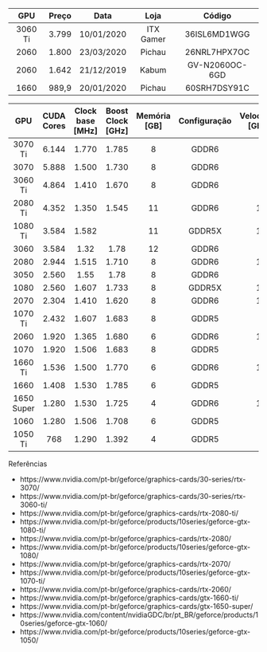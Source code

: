 | GPU  | Preço | Data | Loja | Código |
|   :---:   |   :---:   |   :---:   |   :---:   |   :---:   |
| 3060 Ti | 3.799 | 10/01/2020 | ITX Gamer | 36ISL6MD1WGG |
| 2060 | 1.800 | 23/03/2020 | Pichau | 26NRL7HPX7OC |
| 2060 | 1.642 | 21/12/2019 | Kabum | GV-N2060OC-6GD |
| 1660 | 989,9 | 20/01/2020 | Pichau | 60SRH7DSY91C |

| GPU | CUDA Cores | Clock base [MHz] | Boost Clock [GHz] | Memória [GB] | Configuração |  Velocidade [Gbps] | Largura [bit] | Largura [GB/s] | Arquitetura | Fonte [W] | CUDA | 
|   :---:   |   :---:   |   :---:   |   :---:   |   :---:   |   :---:   |   :---:   |   :---:   |   :---:   |   :---:   |  :---:   |  :---:   |
| 3070 Ti | 6.144 | 1.770 | 1.785 | 8 | GDDR6 |  | 256 |  | Ampere | 600 | 8.5 |
| 3070 | 5.888 | 1.500 | 1.730 | 8 | GDDR6 |  | 256 |  | Ampere | 650 | 8.5 |
| 3060 Ti | 4.864 | 1.410 | 1.670 | 8 | GDDR6 |  | 256 |  | Ampere | 600 | 8.5 |
| 2080 Ti | 4.352 | 1.350 | 1.545 | 11 | GDDR6 | 14 | 352 | 616 | Pascal | 650 | 7.5 |
| 1080 Ti | 3.584 | 1.582 |  | 11 | GDDR5X | 11 | 352 | 484 | Pascal | 600 | 6.1 |
| 3060 | 3.584 | 1.32 | 1.78 | 12 | GDDR6 |  | 128 |  | Ampere | 550 | 8.5 |
| 2080 | 2.944 | 1.515 | 1.710 | 8 | GDDR6 | 14 | 256 | 448 | Turing | 650 | 7.5 |
| 3050 | 2.560 | 1.55 | 1.78 | 8 | GDDR6 |  | 128 |  | Ampere | 550 | 8.5 |
| 1080 | 2.560 | 1.607 | 1.733 | 8 | GDDR5X | 10 | 256 | 320 | Pascal | 500 | 6.1 |
| 2070 | 2.304 | 1.410 | 1.620 | 8 | GDDR6 | 14 | 256 | 448 | Turing | 550 | 7.5 |
| 1070 Ti | 2.432 | 1.607 | 1.683 | 8 | GDDR5 | 8 | 256 | 256 | Pascal | 500 |
| 2060 | 1.920 | 1.365 | 1.680 | 6 | GDDR6 | 14 | 192 | 336 | Turing | 500 |
| 1070 | 1.920 | 1.506 | 1.683 | 8 | GDDR5 | 8 | 256 | 256 | Pascal | 500 |
| 1660 Ti | 1.536 | 1.500 | 1.770 | 6 | GDDR6 | 12 | 192 | 256 | Turing | 450 |
| 1660 | 1.408 | 1.530 | 1.785 | 6 | GDDR5 | 8 | 192 | 192 | Turing | 450 |
| 1650 Super | 1.280 | 1.530 | 1.725 | 4 | GDDR6 | 12 | 128 | 192 | Shaders Turing | 350 |
| 1060 | 1.280 | 1.506 | 1.708 | 6 | GDDR5 | 8 | 192 | 192 | Pascal | 400 |
| 1050 Ti | 768 | 1.290 | 1.392 | 4 | GDDR5 | 7 | 128 | 112 | Pascal | 300 |


<p>Referências</>

<ul>
<li>https://www.nvidia.com/pt-br/geforce/graphics-cards/30-series/rtx-3070/</li>
<li>https://www.nvidia.com/pt-br/geforce/graphics-cards/30-series/rtx-3060-ti/</li>
<li>https://www.nvidia.com/pt-br/geforce/graphics-cards/rtx-2080-ti/</li>
<li>https://www.nvidia.com/pt-br/geforce/products/10series/geforce-gtx-1080-ti/</li>
<li>https://www.nvidia.com/pt-br/geforce/graphics-cards/rtx-2080/</li>
<li>https://www.nvidia.com/pt-br/geforce/products/10series/geforce-gtx-1080/</li>
<li>https://www.nvidia.com/pt-br/geforce/graphics-cards/rtx-2070/</li>
<li>https://www.nvidia.com/pt-br/geforce/products/10series/geforce-gtx-1070-ti/</li>
<li>https://www.nvidia.com/pt-br/geforce/graphics-cards/rtx-2060/</li>
<li>https://www.nvidia.com/pt-br/geforce/graphics-cards/gtx-1660-ti/</li>
<li>https://www.nvidia.com/pt-br/geforce/graphics-cards/gtx-1650-super/</li>
<li>https://www.nvidia.com/content/nvidiaGDC/br/pt_BR/geforce/products/10series/geforce-gtx-1060/</li>
<li>https://www.nvidia.com/pt-br/geforce/products/10series/geforce-gtx-1050/</li>
</ul>

